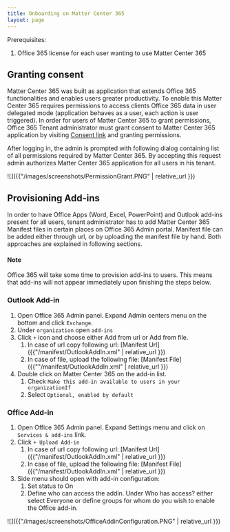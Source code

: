 ```yaml
---
title: Onboarding on Matter Center 365
layout: page
---
```


Prerequisites:
1. Office 365 license for each user wanting to use Matter Center 365


## Granting consent

Matter Center 365 was built as application that extends Office 365 functionalities and enables users greater productivity. To enable this Matter Center 365 requires permissions to access clients Office 365 data in user delegated mode (application behaves as a user, each action is user triggered). In order for users of Matter Center 365 to grant permissions, Office 365 Tenant administrator must grant consent to Matter Center 365 application by visiting [Consent link](https://login.microsoftonline.com/common/oauth2/authorize?resource=https:%2F%2Fgraph.microsoft.com%2F&client_id=bed9d0a9-1843-4892-80ee-42d1980c9966&response_type=code&redirect_uri=https:%2F%2Fapp.mattercenter365.com%2FAuthentication%2FAuthorize&x-client-SKU=.NET&x-client-Ver=2.24.0.0&x-client-CPU=x64&x-client-OS=Microsoft+Windows+NT+6.2.9200.0&prompt=admin_consent) and granting permissions.

After logging in, the admin is prompted with following dialog containing list of all permissions required by Matter Center 365. By accepting this request admin authorizes Matter Center 365 application for all users in his tenant.

![]({{"/images/screenshots/PermissionGrant.PNG" | relative_url }})


## Provisioning Add-ins

In order to have Office Apps (Word, Excel, PowerPoint) and Outlook add-ins present for all users, tenant administrator has to add Matter Center 365 Manifest files in certain places on Office 365 Admin portal. Manifest file can be added either through url, or by uploading the manifest file by hand. Both approaches are  explained in following sections.


#### Note
Office 365 will take some time to provision add-ins to users. This means that add-ins will not appear immediately upon finishing the steps below.

### Outlook Add-in

1. Open Office 365 Admin panel. Expand Admin centers menu on the bottom and click `Exchange`.
2. Under `organization` open `add-ins`
3. Click `+` icon and choose either Add from url or Add from file.
    1. In case of url copy following url: [Manifest Url]({{"/manifest/OutlookAddIn.xml" | relative_url }})
    2. In case of file, upload the following file: [Manifest File]({{""/manifest/OutlookAddIn.xml" | relative_url }})
4. Double click on Matter Center 365 on the add-in list.
    1. Check `Make this add-in available to users in your organizationIf `
    2. Select `Optional, enabled by default`


### Office Add-in

1. Open Office 365 Admin panel. Expand Settings menu and click on `Services & add-ins` link.
2. Click `+ Upload Add-in`
    1. In case of url copy following url: [Manifest Url]({{"/manifest/OutlookAddIn.xml" | relative_url }})
    2. In case of file, upload the following file: [Manifest File]({{"/manifest/OutlookAddIn.xml" | relative_url }})
3. Side menu should open with add-in configuration:
    1. Set status to On
    2. Define who can access the addin. Under Who has access? either select Everyone or define groups for whom do you wish to enable the Office add-in.

![]({{"/images/screenshots/OfficeAddinConfiguration.PNG" | relative_url }})
